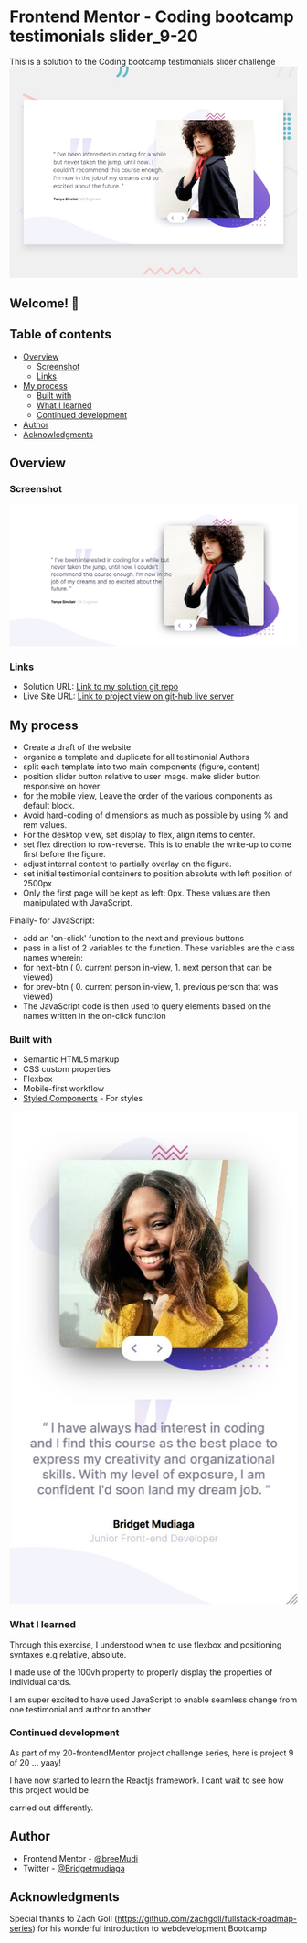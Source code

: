 # Frontend Mentor - Coding bootcamp testimonials slider_9-20

This is a solution to the Coding bootcamp testimonials slider challenge
![Design preview for the Coding bootcamp testimonials slider coding challenge](./design/desktop-preview.jpg)

## Welcome! 👋

## Table of contents

- [Overview](#overview)
  - [Screenshot](#screenshot)
  - [Links](#links)
- [My process](#my-process)
  - [Built with](#built-with)
  - [What I learned](#what-i-learned)
  - [Continued development](#continued-development)
- [Author](#author)
- [Acknowledgments](#acknowledgments)

## Overview

### Screenshot

![The desktop view of the testimonial slider](./images/desktop-view.png)
<!-- ![](./desktop_view.jpg)![desktop_view](https://user-images.githubusercontent.com/65234249/224862538-59bda0ed-f0b9-41c6-9706-4af1b6f8087b.png) -->

### Links

- Solution URL: [Link to my solution git repo](https://github.com/breeMudi/coding-bootcamp-testimonials-slider-master_9-20/tree/main)
- Live Site URL: [Link to project view on git-hub live server](https://breemudi.github.io/coding-bootcamp-testimonials-slider-master_9-20/)

## My process

- Create a draft of the website
- organize a template and duplicate for all testimonial Authors
- split each template into two main components (figure, content)
- position slider button relative to user image. make slider button responsive on hover
- for the mobile view, Leave the order of the various components as default block.
- Avoid hard-coding of dimensions as much as possible by using % and rem values.
- For the desktop view, set display to flex, align items to center.
- set flex direction to row-reverse. This is to enable the write-up to come first before the figure.
- adjust internal content to partially overlay on the figure.
- set initial testimonial containers to position absolute with left position of 2500px
- Only the first page will be kept as left: 0px. These values are then manipulated with JavaScript.

Finally- for JavaScript:

- add an 'on-click' function to the next and previous buttons
- pass in a list of 2 variables to the function. These variables are the class names wherein:
- for next-btn ( 0. current person in-view, 1. next person that can be viewed)
- for prev-btn ( 0. current person in-view, 1. previous person that was viewed)
- The JavaScript code is then used to query elements based on the names written in the on-click function

### Built with

- Semantic HTML5 markup
- CSS custom properties
- Flexbox
- Mobile-first workflow
- [Styled Components](https://styled-components.com/) - For styles


![The mobile view of the testimonial slider](./images/mobile.png)

### What I learned

Through this exercise, I understood when to use flexbox and positioning syntaxes e.g relative, absolute.

I made use of the 100vh property to properly display the properties of individual cards.

I am super excited to have used JavaScript to enable seamless change from one testimonial and author to another

### Continued development

As part of my 20-frontendMentor project challenge series, here is project 9 of 20 ... yaay!

I have now started to learn the Reactjs framework. I cant wait to see how this project would be

carried out differently.


## Author

- Frontend Mentor - [@breeMudi](https://www.frontendmentor.io/profile/breeMudi)
- Twitter - [@Bridgetmudiaga](https://www.twitter.com/Bridgetmudiaga)

## Acknowledgments

Special thanks to Zach Goll (https://github.com/zachgoll/fullstack-roadmap-series) for his wonderful introduction to webdevelopment Bootcamp

